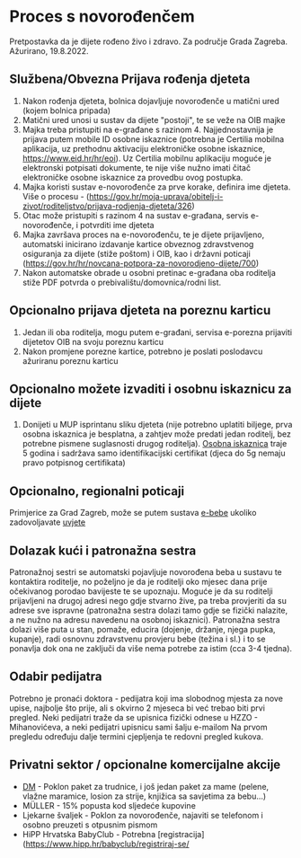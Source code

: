 ﻿# Proces s novorođenčem

Pretpostavka da je dijete rođeno živo i zdravo. Za područje Grada Zagreba.
Ažurirano, 19.8.2022.

## Službena/Obvezna Prijava rođenja djeteta

1. Nakon rođenja djeteta, bolnica dojavljuje novorođenče u matični ured (kojem bolnica pripada)
1. Matični ured unosi u sustav da dijete "postoji", te se veže na OIB majke
1. Majka treba pristupiti na e-građane s razinom 4. Najjednostavnija je prijava putem mobile ID osobne iskaznice (potrebna je Certilia mobilna aplikacija, uz prethodnu aktivaciju elektroničke osobne iskaznice, https://www.eid.hr/hr/eoi). Uz Certilia mobilnu aplikaciju moguće je elektronski potpisati dokumente, te nije više nužno imati čitač elektroničke osobne iskaznice za provedbu ovog postupka.
1. Majka koristi sustav e-novorođenče za prve korake, definira ime djeteta. Više o procesu - (https://gov.hr/moja-uprava/obitelj-i-zivot/roditeljstvo/prijava-rodjenja-djeteta/326)
1. Otac može pristupiti s razinom 4 na sustav e-građana, servis e-novorođenče, i potvrditi ime djeteta
1. Majka završava proces na e-novorođenču, te je dijete prijavljeno, automatski inicirano izdavanje kartice obveznog zdravstvenog osiguranja za dijete (stiže poštom) i OIB, kao i državni poticaji (https://gov.hr/hr/novcana-potpora-za-novorodjeno-dijete/700)
1. Nakon automatske obrade u osobni pretinac e-građana oba roditelja stiže PDF potvrda o prebivalištu/domovnica/rodni list.

## Opcionalno prijava djeteta na poreznu karticu

1. Jedan ili oba roditelja, mogu putem e-građani, servisa e-porezna prijaviti dijetetov OIB na svoju poreznu karticu
1. Nakon promjene porezne kartice, potrebno je poslati poslodavcu ažuriranu poreznu karticu

## Opcionalno možete izvaditi i osobnu iskaznicu za dijete

1. Donijeti u MUP isprintanu sliku djeteta (nije potrebno uplatiti biljege, prva osobna iskaznica je besplatna, a zahtjev može predati jedan roditelj, bez potrebne pismene suglasnosti drugog roditelja).
[Osobna iskaznica](https://gov.hr/moja-uprava/drzavljanstvo-i-isprave/isprave/osobna-iskaznica/296) traje 5 godina i sadržava samo identifikacijski certifikat (djeca do 5g nemaju pravo potpisnog certifikata)

## Opcionalno, regionalni poticaji

Primjerice za Grad Zagreb, može se putem sustava [e-bebe](https://e-pisarnica.zagreb.hr/ePrijavnicePublicWeb/tab/parents) ukoliko zadovoljavate [uvjete](https://e-pisarnica.zagreb.hr/ePrijavnicePublicWeb/tab/parents)

## Dolazak kući i patronažna sestra

Patronažnoj sestri se automatski pojavljuje novorođena beba u sustavu te kontaktira roditelje, no poželjno je da je roditelji oko mjesec dana prije očekivanog porodao bavijeste te se upoznaju. Moguće je da su roditelji prijavljeni na drugoj adresi nego gdje stvarno žive, pa treba provjeriti da su adrese sve ispravne (patronažna sestra dolazi tamo gdje se fizički nalazite, a ne nužno na adresu navedenu na osobnoj iskaznici). Patronažna sestra dolazi više puta u stan, pomaže, educira (dojenje, držanje, njega pupka, kupanje), radi osnovnu zdravstvenu provjeru bebe (težina i sl.) i to se ponavlja dok ona ne zaključi da više nema potrebe za istim (cca 3-4 tjedna).

## Odabir pedijatra

Potrebno je pronaći doktora - pedijatra koji ima slobodnog mjesta za nove upise, najbolje što prije, ali s okvirno 2 mjeseca bi već trebao biti prvi pregled. Neki pedijatri traže da se upisnica fizički odnese u HZZO - Mihanovićeva, a neki pedijatri upisnicu sami šalju e-mailom
Na prvom pregledu određuju dalje termini cjepljenja te redovni pregled kukova.

## Privatni sektor / opcionalne komercijalne akcije

* [DM](https://www.dm-drogeriemarkt.ba/ba_homepage/bebe_djeca/dm_babybonus_vide/601932/prijava.html) - Poklon paket za trudnice, i još jedan paket za mame (pelene, vlažne maramice, losion za strije, knjižica sa savjetima za bebu...)
* MÜLLER - 15% popusta kod sljedeće kupovine
* Ljekarne švaljek - Poklon za novorođenče, najaviti se telefonom i osobno preuzeti s otpusnim pismom
* HiPP Hrvatska BabyClub - Potrebna [registracija](https://www.hipp.hr/babyclub/registriraj-se/
